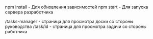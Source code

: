 npm install - Для обновления зависимостей
npm start - Для запуска сервера разработчика

/tasks-manager - страница для просмотра доски со стороны руководства
/task/id  - страница для просмотра задачи со стороны работника
